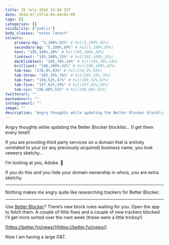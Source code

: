 ```yaml
---
title: 25 July 2018 14:04 IST
date: 2018-07-25T14:04:44+01:00
tags: []
categories: []
visibility: ["public"]
body_classes: "notes latest"
colours:
    primary-bg: "3,100%,92%" # hsl(3,100%,92%)
    secondary-bg: "5,100%,89%" # hsl(5,100%,89%)
    text: "195,100%,20%" # hsl(195,100%,20%)
    linktext: "195,100%,25%" # hsl(195,100%,25%)
    darklinktext: "195,70%,14%" # hsl(195,70%,14%)
    brilliant: "196,100%,42%" # hsl(196,100%,42%)
    tab-two: "278,9%,83%" # hsl(278,9%,83%)
    tab-three: "205,35%,76%" # hsl(205,35%,76%)
    tab-four: "199,52%,67%" # hsl(199,52%,67%)
    tab-five: "197,62%,59%" # hsl(197,62%,59%)
    tab-six: "196,68%,51%" # hsl(196,68%,51%)
twitterurl: ""
mastodonurl: ""
instagramurl: ""
image: ""
description: "Angry thoughts while updating the Better Blocker blocklist"
---
```


Angry thoughts while updating the Better Blocker blocklist… (I get them every time!)<!--more-->

If you are providing third party services on a domain that is entirely unrelated to your (or any previously acquired) business name, you look veeeery sketchy…

I’m looking at you, Adobe. 👀

If you do this *and* you hide your domain ownership in whois, you are extra sketchy.

<hr />

Nothing makes me angry quite like researching trackers for Better Blocker.

<hr />

Use [Better Blocker](https://better.fyi)? There’s new block rules waiting for you. Open the app to fetch them. A couple of little fixes and a couple of new trackers blocked. I’ll get more sorted over the next week (these were a little tricksy!)

[https://better.fyi/news/](https://better.fyi/news/)

Now I am having a large G&T.